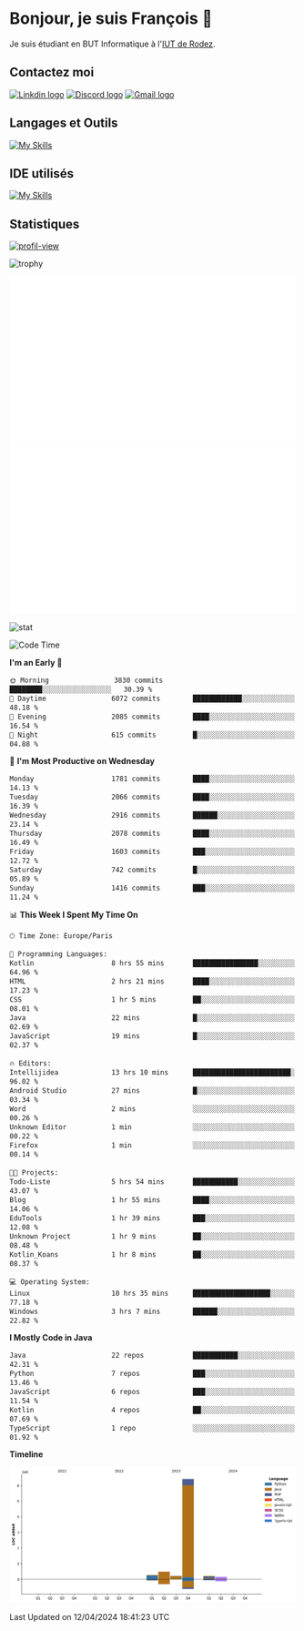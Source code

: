 # Bonjour, je suis François 👋

Je suis étudiant en BUT Informatique à l'[IUT de Rodez](https://iut-rodez.fr).

## Contactez moi

<p>
<a href="https://www.linkedin.com/in/fran%C3%A7ois-de-saint-palais-00985327a/" target="blank"><img src="https://img.shields.io/badge/LinkedIn-0077B5?style=for-the-badge&logo=linkedin&logoColor=white" alt="Linkdin logo"/></a>
<a href="https://discord.gg/francis389" target="blank"><img src="https://img.shields.io/badge/Discord-7289DA?style=for-the-badge&logo=discord&logoColor=white" alt="Discord logo" /></a>
<a href="mailto:francois-sp@gmx.fr" target="blank"><img src="https://img.shields.io/badge/Gmail-D14836?style=for-the-badge&logo=gmail&logoColor=white" alt="Gmail logo"/></a> 
</p>

## Langages et Outils

[![My Skills](https://skillicons.dev/icons?i=java,py,kotlin,spring,git,html,css,sass,vue,angular,react,bootstrap,js,jquery,ts,php,mysql,sqlite,grafana,linux,windows,figma,postman)](https://skillicons.dev)

## IDE utilisés

[![My Skills](https://skillicons.dev/icons?i=idea,phpstorm,pycharm,androidstudio,vscode,webstorm,eclipse)](https://skillicons.dev)

## Statistiques

[![profil-view](https://komarev.com/ghpvc/?username=francois389&label=Profile%20views&color=0e75b6&style=flat)](https://github.com/ryo-ma/github-profile-trophy)

![trophy](https://github-profile-trophy.vercel.app/?username=Francois389&theme=onedark&column=-1)

![top-lang](https://raw.githubusercontent.com/Francois389/github-stat/master/generated/languages.svg#gh-dark-mode-only)
![](https://raw.githubusercontent.com/Francois389/github-stat/master/generated/overview.svg#gh-dark-mode-only)

![stat](https://github-readme-stats.vercel.app/api?username=francois389&show_icons=true&locale=fr&theme=onedark)

<!--START_SECTION:waka-->
![Code Time](http://img.shields.io/badge/Code%20Time-133%20hrs%2042%20mins-blue)

**I'm an Early 🐤** 

```text
🌞 Morning                3830 commits        ████████░░░░░░░░░░░░░░░░░   30.39 % 
🌆 Daytime                6072 commits        ████████████░░░░░░░░░░░░░   48.18 % 
🌃 Evening                2085 commits        ████░░░░░░░░░░░░░░░░░░░░░   16.54 % 
🌙 Night                  615 commits         █░░░░░░░░░░░░░░░░░░░░░░░░   04.88 % 
```
📅 **I'm Most Productive on Wednesday** 

```text
Monday                   1781 commits        ████░░░░░░░░░░░░░░░░░░░░░   14.13 % 
Tuesday                  2066 commits        ████░░░░░░░░░░░░░░░░░░░░░   16.39 % 
Wednesday                2916 commits        ██████░░░░░░░░░░░░░░░░░░░   23.14 % 
Thursday                 2078 commits        ████░░░░░░░░░░░░░░░░░░░░░   16.49 % 
Friday                   1603 commits        ███░░░░░░░░░░░░░░░░░░░░░░   12.72 % 
Saturday                 742 commits         █░░░░░░░░░░░░░░░░░░░░░░░░   05.89 % 
Sunday                   1416 commits        ███░░░░░░░░░░░░░░░░░░░░░░   11.24 % 
```


📊 **This Week I Spent My Time On** 

```text
🕑︎ Time Zone: Europe/Paris

💬 Programming Languages: 
Kotlin                   8 hrs 55 mins       ████████████████░░░░░░░░░   64.96 % 
HTML                     2 hrs 21 mins       ████░░░░░░░░░░░░░░░░░░░░░   17.23 % 
CSS                      1 hr 5 mins         ██░░░░░░░░░░░░░░░░░░░░░░░   08.01 % 
Java                     22 mins             █░░░░░░░░░░░░░░░░░░░░░░░░   02.69 % 
JavaScript               19 mins             █░░░░░░░░░░░░░░░░░░░░░░░░   02.37 % 

🔥 Editors: 
Intellijidea             13 hrs 10 mins      ████████████████████████░   96.02 % 
Android Studio           27 mins             █░░░░░░░░░░░░░░░░░░░░░░░░   03.34 % 
Word                     2 mins              ░░░░░░░░░░░░░░░░░░░░░░░░░   00.26 % 
Unknown Editor           1 min               ░░░░░░░░░░░░░░░░░░░░░░░░░   00.22 % 
Firefox                  1 min               ░░░░░░░░░░░░░░░░░░░░░░░░░   00.14 % 

🐱‍💻 Projects: 
Todo-Liste               5 hrs 54 mins       ███████████░░░░░░░░░░░░░░   43.07 % 
Blog                     1 hr 55 mins        ████░░░░░░░░░░░░░░░░░░░░░   14.06 % 
EduTools                 1 hr 39 mins        ███░░░░░░░░░░░░░░░░░░░░░░   12.08 % 
Unknown Project          1 hr 9 mins         ██░░░░░░░░░░░░░░░░░░░░░░░   08.48 % 
Kotlin_Koans             1 hr 8 mins         ██░░░░░░░░░░░░░░░░░░░░░░░   08.37 % 

💻 Operating System: 
Linux                    10 hrs 35 mins      ███████████████████░░░░░░   77.18 % 
Windows                  3 hrs 7 mins        ██████░░░░░░░░░░░░░░░░░░░   22.82 % 
```

**I Mostly Code in Java** 

```text
Java                     22 repos            ███████████░░░░░░░░░░░░░░   42.31 % 
Python                   7 repos             ███░░░░░░░░░░░░░░░░░░░░░░   13.46 % 
JavaScript               6 repos             ███░░░░░░░░░░░░░░░░░░░░░░   11.54 % 
Kotlin                   4 repos             ██░░░░░░░░░░░░░░░░░░░░░░░   07.69 % 
TypeScript               1 repo              ░░░░░░░░░░░░░░░░░░░░░░░░░   01.92 % 
```



**Timeline**

![Lines of Code chart](https://raw.githubusercontent.com/Francois389/Francois389/main/assets/bar_graph.png)


 Last Updated on 12/04/2024 18:41:23 UTC
<!--END_SECTION:waka-->
